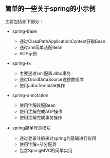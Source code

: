 ## 简单的一些关于spring的小示例

主要包括如下部分：
* spring-base 
  - 通过ClassPathApplicationContext获取Bean
  - 通过xml简单装配Bean
  - AOP示例
  
* spring-tx
  - 主要通过xml配置Jdbc事务
  - 通过DruidDataSource连接数据库
  - 使用JdbcTemplate操作
  
* spring-annotation
  - 使用注解装配Bean
  - 使用注解完成AOP操作
  - 使用注解完成事务操作
  
* spring简单登录模块

  - 通过登录注册来对spring的基础进行应用
  - 使用注解+部分配置
  - 包含SpringMVC的简单实用




